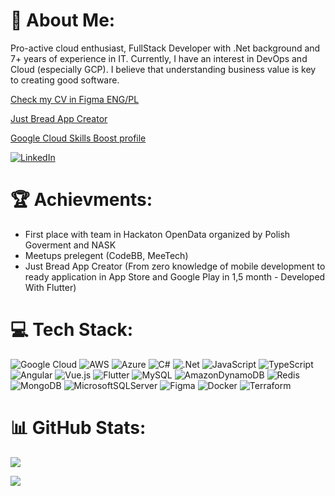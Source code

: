 # 💫 About Me:

Pro-active cloud enthusiast, FullStack Developer with .Net background and 7+ years of experience in IT. Currently, I have an interest in DevOps and Cloud (especially GCP). I believe that understanding business value is key to creating good software.

[Check my CV in Figma ENG/PL](<https://www.figma.com/file/zY1f8lI1PdNxpMl1X4fTl6/CV-%2F-Resume-(Community)>)

[Just Bread App Creator](https://github.com/niezdamy/just-bread)

[Google Cloud Skills Boost profile](https://www.cloudskillsboost.google/public_profiles/1bd9a13d-7de0-486e-9153-8fb0ddc03512)

[![LinkedIn](https://img.shields.io/badge/LinkedIn-%230077B5.svg?logo=linkedin&logoColor=white)](https://linkedin.com/in/op93)

# 🏆 Achievments:

- First place with team in Hackaton OpenData organized by Polish Goverment and NASK
- Meetups prelegent (CodeBB, MeeTech)
- Just Bread App Creator (From zero knowledge of mobile development to ready application in App Store and Google Play in 1,5 month - Developed With Flutter)

# 💻 Tech Stack:

![Google Cloud](https://img.shields.io/badge/Google%20Cloud-%234285F4.svg?style=for-the-badge&logo=google-cloud&logoColor=white) ![AWS](https://img.shields.io/badge/AWS-%23FF9900.svg?style=for-the-badge&logo=amazon-aws&logoColor=white) ![Azure](https://img.shields.io/badge/azure-%230072C6.svg?style=for-the-badge&logo=azure-devops&logoColor=white) ![C#](https://img.shields.io/badge/c%23-%23239120.svg?style=for-the-badge&logo=c-sharp&logoColor=white) ![.Net](https://img.shields.io/badge/.NET-5C2D91?style=for-the-badge&logo=.net&logoColor=white) ![JavaScript](https://img.shields.io/badge/javascript-%23323330.svg?style=for-the-badge&logo=javascript&logoColor=%23F7DF1E) ![TypeScript](https://img.shields.io/badge/typescript-%23007ACC.svg?style=for-the-badge&logo=typescript&logoColor=white) ![Angular](https://img.shields.io/badge/angular-%23DD0031.svg?style=for-the-badge&logo=angular&logoColor=white) ![Vue.js](https://img.shields.io/badge/vuejs-%2335495e.svg?style=for-the-badge&logo=vuedotjs&logoColor=%234FC08D) ![Flutter](https://img.shields.io/badge/Flutter-%2302569B.svg?style=for-the-badge&logo=Flutter&logoColor=white) ![MySQL](https://img.shields.io/badge/mysql-%2300f.svg?style=for-the-badge&logo=mysql&logoColor=white) ![AmazonDynamoDB](https://img.shields.io/badge/Amazon%20DynamoDB-4053D6?style=for-the-badge&logo=Amazon%20DynamoDB&logoColor=white) ![Redis](https://img.shields.io/badge/redis-%23DD0031.svg?style=for-the-badge&logo=redis&logoColor=white) ![MongoDB](https://img.shields.io/badge/MongoDB-%234ea94b.svg?style=for-the-badge&logo=mongodb&logoColor=white) ![MicrosoftSQLServer](https://img.shields.io/badge/Microsoft%20SQL%20Sever-CC2927?style=for-the-badge&logo=microsoft%20sql%20server&logoColor=white) ![Figma](https://img.shields.io/badge/figma-%23F24E1E.svg?style=for-the-badge&logo=figma&logoColor=white) ![Docker](https://img.shields.io/badge/docker-%230db7ed.svg?style=for-the-badge&logo=docker&logoColor=white) ![Terraform](https://img.shields.io/badge/terraform-%235835CC.svg?style=for-the-badge&logo=terraform&logoColor=white)

# 📊 GitHub Stats:

![](https://github-readme-streak-stats.herokuapp.com/?user=niezdamy&theme=dark&hide_border=false)<br/>


[![](https://visitcount.itsvg.in/api?id=niezdamy&icon=0&color=0)](https://visitcount.itsvg.in)
